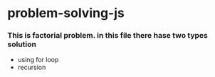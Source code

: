 # problem-solving-js

### This is factorial problem. in this file there hase two types solution 
* using for loop
* recursion 
